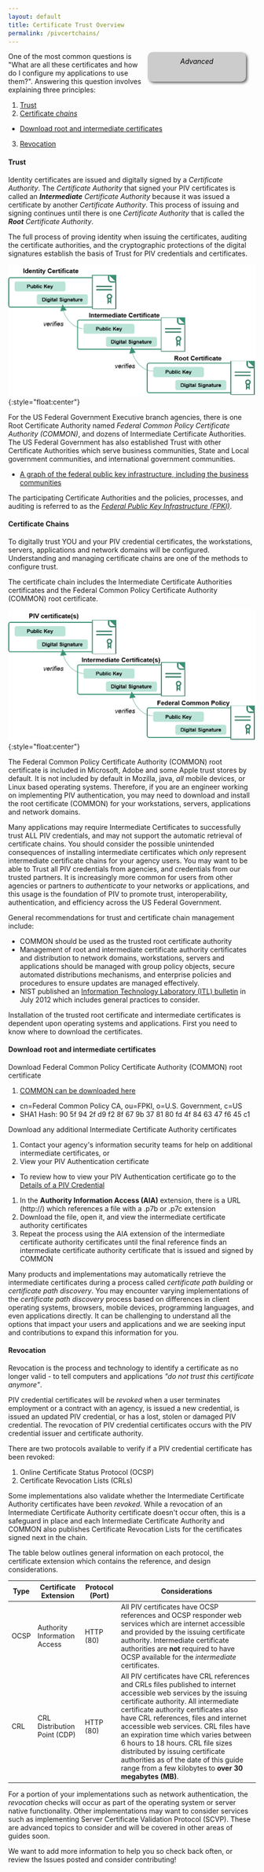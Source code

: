 ```yaml
---
layout: default
title: Certificate Trust Overview
permalink: /pivcertchains/
---
```


<div style="float:right; padding:10px; margin-right:20px; border-radius:10px; width:180px; height:40px; box-shadow:3px 3px 5px 0px; text-align:center; background-color:#CCC; color:#666666">
<div style="color:#000000">
<em>Advanced</em>
</div>
</div>

One of the most common questions is "What are all these certificates and how do I configure my applications to use them?".  Answering this question involves explaining three principles:

1.  [Trust](#trust)
2.  [Certificate *chains*](#certificate-chains)
   * [Download root and intermediate certificates](#download-root-and-intermediate-certificates)
3.  [Revocation](#revocation)

#### Trust
Identity certificates are issued and digitally signed by a _Certificate Authority_.  The _Certificate Authority_ that signed your PIV certificates is called an _**Intermediate** Certificate Authority_ because it was issued a certificate by another _Certificate Authority_.  This process of issuing and signing continues until there is one  _Certificate Authority_ that is called the _**Root** Certificate Authority_.

The full process of proving identity when issuing the certificates, auditing the certificate authorities, and the cryptographic protections of the digital signatures establish the basis of Trust for PIV credentials and certificates.

![Example of an identity certificate with intermediate and root](../img/certificatechain_small.png){:style="float:center"}

For the US Federal Government Executive branch agencies, there is one Root Certificate Authority named _Federal Common Policy Certificate Authority (COMMON)_, and dozens of Intermediate Certificate Authorities.  The US Federal Government has also established Trust with other Certificate Authorities which serve business communities, State and Local government communities, and international government communities.

*  [A graph of the federal public key infrastructure, including the business communities](http://fpki-graph.fpki-lab.gov/)

The participating Certificate Authorities and the policies, processes, and auditing is referred to as the [*Federal Public Key Infrastructure (FPKI)*](https://www.idmanagement.gov/IDM/s/article_content_old?tag=a0Gt0000000SfwP).

#### Certificate Chains
To digitally trust YOU and your PIV credential certificates, the workstations, servers, applications and network domains will be configured. Understanding and managing certificate chains are one of the methods to configure trust.

The certificate chain includes the Intermediate Certificate Authorities certificates and the Federal Common Policy Certificate Authority (COMMON) root certificate.

![Example of a PIV certificate chain to Common](../img/pivcertificatechain_small.png){:style="float:center"}

The Federal Common Policy Certificate Authority (COMMON) root certificate is included in Microsoft, Adobe and some Apple trust stores by default.  It is not included by default in Mozilla, java, _all_ mobile devices, or Linux based operating systems.  Therefore, if you are an engineer working on implementing PIV authentication, you may need to download and install the root certificate (COMMON) for your workstations, servers, applications and network domains.

Many applications may require Intermediate Certificates to successfully trust ALL PIV credentials, and may not support the automatic retrieval of certificate chains.  You should consider the possible unintended consequences of installing intermediate certificates which _only_ represent intermediate certificate chains for your agency users.  You may want to be able to Trust all PIV credentials from agencies, and credentials from our trusted partners.  It is increasingly more common for users from other agencies or partners to _authenticate_ to your networks or applications, and this usage is the foundation of PIV to promote trust, interoperability, authentication, and efficiency across the US Federal Government.  

General recommendations for trust and certificate chain management include:

* COMMON should be used as the trusted root certificate authority
* Management of root and intermediate certificate authority certificates and distribution to network domains, workstations, servers and applications should be managed with group policy objects, secure automated distributions mechanisms, and enterprise policies and procedures to ensure updates are managed effectively.
* NIST published an [Information Technology Laboratory (ITL) bulletin](http://csrc.nist.gov/publications/nistbul/july-2012_itl-bulletin.pdf) in July 2012 which includes general practices to consider.

Installation of the trusted root certificate and intermediate certificates is dependent upon operating systems and applications. First you need to know where to download the certificates.

#### Download root and intermediate certificates

Download Federal Common Policy Certificate Authority (COMMON) root certificate

1. [COMMON can be downloaded here](http://http.fpki.gov/fcpca/fcpca.crt)
  * cn=Federal Common Policy CA, ou=FPKI, o=U.S. Government, c=US
  * SHA1 Hash: 90 5f 94 2f d9 f2 8f 67 9b 37 81 80 fd 4f 84 63 47 f6 45 c1


Download any additional Intermediate Certificate Authority certificates

1. Contact your agency's information security teams for help on additional intermediate certificates, or
1. View your PIV Authentication certificate
  * To review how to view your PIV Authentication certificate go to the [Details of a PIV Credential](../details)
1. In the **Authority Information Access (AIA)** extension, there is a URL (http://) which references a file with a .p7b or .p7c extension
1. Download the file, open it, and view the intermediate certificate authority certificates
1. Repeat the process using the AIA extension of the intermediate certificate authority certificates until the final reference finds an intermediate certificate authority certificate that is issued and signed by COMMON

Many products and implementations may automatically retrieve the intermediate certificates during a process called _certificate path building_ or _certificate path discovery_.   You may encounter varying implementations of the _certificate path discovery_ process based on differences in client operating systems, browsers, mobile devices, programming languages, and even applications directly. It can be challenging to understand all the options that impact your users and applications and we are seeking input and contributions to expand this information for you.      


#### Revocation
Revocation is the process and technology to identify a certificate as no longer valid - to tell computers and applications _"do not trust this certificate anymore"_.

PIV credential certificates will be _revoked_ when a user terminates employment or a contract with an agency, is issued a new credential, is issued an updated PIV credential, or has a lost, stolen or damaged PIV credential.  The revocation of PIV credential certificates occurs with the PIV credential issuer and certificate authority.

There are two protocols available to verify if a PIV credential certificate has been revoked:

1. Online Certificate Status Protocol (OCSP)
2. Certificate Revocation Lists (CRLs)

Some implementations also validate whether the Intermediate Certificate Authority certificates have been _revoked_.  While a revocation of an Intermediate Certificate Authority certificate doesn't occur often, this is a safeguard in place and each Intermediate Certificate Authority and COMMON also publishes Certificate Revocation Lists for the certificates signed next in the chain.   

The table below outlines general information on each protocol, the certificate extension which contains the reference, and design considerations.

| Type | Certificate Extension | Protocol (Port) | Considerations|
| ----- | -------| -------| ------|
| OCSP | Authority Information Access | HTTP (80) | All PIV certificates have OCSP references and OCSP responder web services which are internet accessible and provided by the issuing certificate authority. Intermediate certificate authorities are **not** required to have OCSP available for the _intermediate_ certificates.|
| CRL  | CRL Distribution Point (CDP) | HTTP (80) | All PIV certificates have CRL references and CRLs files published to internet accessible web services by the issuing certificate authority.  All intermediate certificate authority certificates also have CRL references, files and internet accessible web services.  CRL files have an expiration time which varies between 6 hours to 18 hours. CRL file sizes distributed by issuing certificate authorities as of the date of this guide range from a few kilobytes to **over 30 megabytes (MB)**.

For a portion of your implementations such as network authentication, the _revocation_ checks will occur as part of the operating system or server native functionality.  Other implementations may want to consider services such as implementing Server Certificate Validation Protocol (SCVP).  These are advanced topics to consider and will be covered in other areas of guides soon.  

We want to add more information to help you so check back often, or review the Issues posted and consider contributing!
